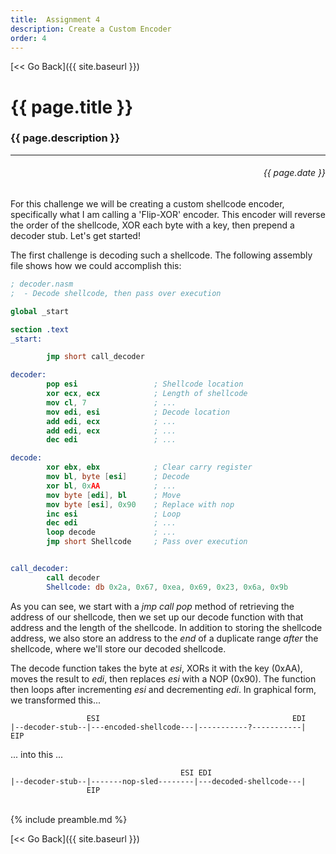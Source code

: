 ```yaml
---
title:  Assignment 4
description: Create a Custom Encoder
order: 4
---
```


[&lt;&lt; Go Back]({{ site.baseurl }})


# {{ page.title }}
### {{ page.description }}
___
<div style="text-align:right;direction:ltr;margin-left:1em;"><h6>{{ page.date }}</h6></div>

For this challenge we will be creating a custom shellcode encoder, specifically what I am calling a 'Flip-XOR' encoder.  This encoder will reverse the order of the shellcode, XOR each byte with a key, then prepend a decoder stub.  Let's get started!

The first challenge is decoding such a shellcode.  The following assembly file shows how we could accomplish this:

```nasm
; decoder.nasm
;  - Decode shellcode, then pass over execution

global _start

section .text
_start:

        jmp short call_decoder

decoder:
        pop esi                 ; Shellcode location
        xor ecx, ecx            ; Length of shellcode
        mov cl, 7               ; ...
        mov edi, esi            ; Decode location
        add edi, ecx            ; ...
        add edi, ecx            ; ...
        dec edi                 ; ...

decode:
        xor ebx, ebx            ; Clear carry register
        mov bl, byte [esi]      ; Decode
        xor bl, 0xAA            ; ...
        mov byte [edi], bl      ; Move
        mov byte [esi], 0x90    ; Replace with nop
        inc esi                 ; Loop
        dec edi                 ; ...
        loop decode             ; ...
        jmp short Shellcode     ; Pass over execution


call_decoder:
        call decoder
        Shellcode: db 0x2a, 0x67, 0xea, 0x69, 0x23, 0x6a, 0x9b
```

As you can see, we start with a *jmp call pop* method of retrieving the address of our shellcode, then we set up our decode function with that address and the length of the shellcode.  In addition to storing the shellcode address, we also store an address to the *end* of a duplicate range *after* the shellcode, where we'll store our decoded shellcode.

The decode function takes the byte at *esi*, XORs it with the key (0xAA), moves the result to *edi*, then replaces *esi* with a NOP (0x90).  The function then loops after incrementing *esi* and decrementing *edi*.  In graphical form, we transformed this...

```
                 ESI                                           EDI
|--decoder-stub--|---encoded-shellcode---|-----------?-----------|
EIP
```
... into this ...
```
                                      ESI EDI
|--decoder-stub--|-------nop-sled--------|---decoded-shellcode---|
                 EIP
```

<br>
{% include preamble.md %}

[&lt;&lt; Go Back]({{ site.baseurl }})
